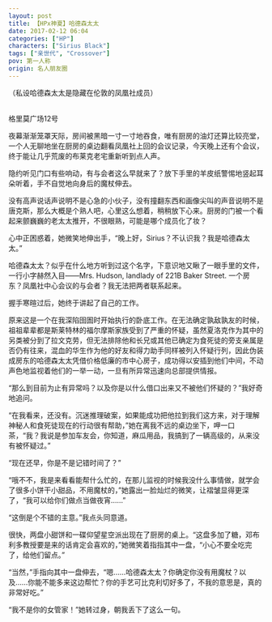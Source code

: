 ```yaml
---
layout: post
title: 【HPx神夏】哈德森太太
date: 2017-02-12 06:04
categories: ["HP"]
characters: ["Sirius Black"]
tags: ["亲世代", "Crossover"]
pov: 第一人称
origin: 名人朋友圈
---
```


（私设哈德森太太是隐藏在伦敦的凤凰社成员）
<br><br>

格里莫广场12号

夜幕渐渐笼罩天际，房间被黑暗一寸一寸地吞食，唯有厨房的油灯还算比较亮堂，一个人无聊地坐在厨房的桌边翻看凤凰社上回的会议记录，今天晚上还有个会议，终于能让几乎荒废的布莱克老宅重新听到点人声。

隐约听见门口有些响动，有与会者这么早就来了？放下手里的羊皮纸警惕地竖起耳朵听着，手不自觉地向身后的魔杖伸去。

没有高声说话声说明不是心急的小伙子，没有撞翻东西和画像尖叫的声音说明不是唐克斯，那么大概是个熟人吧，心里这么想着，稍稍放下心来。厨房的门被一个看起来颤巍巍的老太太推开，不很眼熟，可能是哪个成员化了妆？

心中正困惑着，她微笑地伸出手，“晚上好，Sirius？不认识我？我是哈德森太太。”

哈德森太太？似乎在什么地方听到过这个名字，下意识地又瞅了一眼手里的文件，一行小字赫然入目——Mrs. Hudson, landlady of 221B Baker Street. 一个房东？凤凰社中心会议的与会者？我无法把两者联系起来。

握手寒暄过后，她终于讲起了自己的工作。

原来这是一个在我深陷囹圄时开始执行的卧底工作。在无法确定孰敌孰友的时候，祖祖辈辈都是斯莱特林的福尔摩斯家族受到了严重的怀疑，虽然夏洛克作为其中的另类被分到了拉文克劳，但无法排除他和长兄或其他已确定为食死徒的旁支亲属是否仍有往来，混血的华生作为他的好友和得力助手同样被列入怀疑行列，因此伪装成房东的哈德森太太凭借价格低廉的市中心房子，成功得以安插到他们中间，不动声色地监视着他们的一举一动，一旦有所异常迅速向总部提供情报。

“那么到目前为止有异常吗？以及你是以什么借口出来又不被他们怀疑的？”我好奇地追问。

“在我看来，还没有。沉迷推理破案，如果能成功把他拉到我们这方来，对于理解神秘人和食死徒现在的行动很有帮助，”她在离我不远的桌边坐下，呷一口茶，“我？我说是参加车友会，你知道，麻瓜用品，我搞到了一辆高级的，从来没有被怀疑过。”

“现在还早，你是不是记错时间了？”

“哦不不，我是来看看能帮什么忙的，在那儿监视的时候我没什么事情做，就学会了很多小饼干小甜品，不用魔杖的，”她露出一脸灿烂的微笑，让褶皱显得更深了，“我可以给你们做点当做夜宵……”

“这倒是个不错的主意。”我点头同意道。

很快，两盘小甜饼和一碟仰望星空派出现在了厨房的桌上。“这盘多加了糖，邓布利多教授要是来的话肯定会喜欢的，”她微笑着指指其中一盘，“小心不要全吃完了，给他们留点。”

“当然，”手指向其中一盘伸去，“嗯……哈德森太太？你确定你没有用魔杖？以及……你能不能多来这边帮忙？你的手艺可比克利切好多了，不我的意思是，真的非常好吃。”

“我不是你的女管家！”她转过身，朝我丢下了这么一句。
